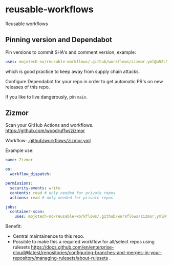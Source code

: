 # reusable-workflows
Reusable workflows

## Pinning version and Dependabot

Pin versions to commit SHA's and comment version, example:

```yaml
uses: mojotech-no/reusable-workflows/.github/workflows/zizmor.yml@a52c5287aaae4805754ef5914df92f0c6375ad58 # v0.0.0
```

which is good practice to keep away from supply chain attacks.

Configure Dependabot for your repo in order to get automatic PR's on new releases of this repo.

If you like to live dangerously, pin `main`.

## Zizmor
Scan your GitHub Actions and workflows. https://github.com/woodruffw/zizmor

Workflow: [.github/workflows/zizmor.yml](.github/workflows/zizmor.yml)

Example use:

```yaml
name: Zizmor

on:
  workflow_dispatch:

permissions:
  security-events: write
  contents: read # only needed for private repos
  actions: read # only needed for private repos

jobs:
  container-scan:
    uses: mojotech-no/reusable-workflows/.github/workflows/zizmor.yml@main
```

Benefit:

- Central maintainence to this repo.
- Possible to make this a required workflow for all/select repos using rulesets https://docs.github.com/en/enterprise-cloud@latest/repositories/configuring-branches-and-merges-in-your-repository/managing-rulesets/about-rulesets .